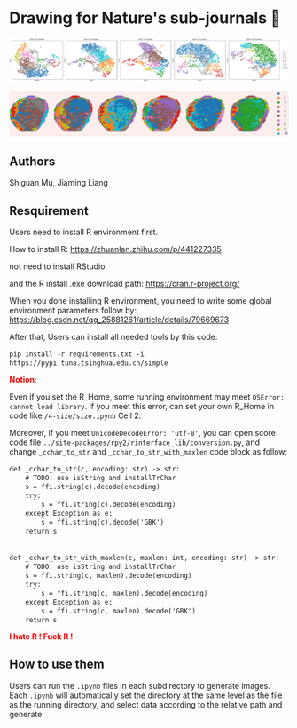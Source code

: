 # Drawing for Nature's sub-journals 🐳

![本地路径](images\sg1.jpg "sg1")

![本地路径](images\domain.jpg "domain")

## Authors
Shiguan Mu, Jiaming Liang

## Resquirement
Users need to install R environment first.

How to install R: https://zhuanlan.zhihu.com/p/441227335

not need to install RStudio 

and the R install .exe download path: https://cran.r-project.org/

When you done installing R environment, you need to write some global environment parameters follow by: https://blog.csdn.net/qq_25881261/article/details/79669673

After that, Users can install all needed tools by this code:
```
pip install -r requirements.txt -i https://pypi.tuna.tsinghua.edu.cn/simple
```


<font color='red'>**Notion**</font>: 

Even if you set the R_Home, some running environment may meet `OSError: cannot load library`. If you meet this error, can set your own R_Home in code like `/4-size/size.ipynb` Cell 2.

Moreover, if you meet `UnicodeDecodeError: 'utf-8'`, you can open score code file `../site-packages/rpy2/rinterface_lib/conversion.py`, and change `_cchar_to_str` and `_cchar_to_str_with_maxlen` code block as follow:

```
def _cchar_to_str(c, encoding: str) -> str:
    # TODO: use isString and installTrChar
    s = ffi.string(c).decode(encoding)
    try:
        s = ffi.string(c).decode(encoding)
    except Exception as e:
        s = ffi.string(c).decode('GBK')
    return s


def _cchar_to_str_with_maxlen(c, maxlen: int, encoding: str) -> str:
    # TODO: use isString and installTrChar
    s = ffi.string(c, maxlen).decode(encoding)
    try:
        s = ffi.string(c, maxlen).decode(encoding)
    except Exception as e:
        s = ffi.string(c, maxlen).decode('GBK')
    return s
```

<font color='red'>**I hate R ! Fuck R !**</font>


## How to use them
Users can run the `.ipynb` files in each subdirectory to generate images. Each `.ipynb` will automatically set the directory at the same level as the file as the running directory, and select data according to the relative path and generate